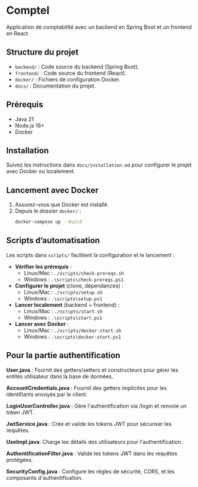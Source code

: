 # Comptel

Application de comptabilité avec un backend en Spring Boot et un frontend en React.

## Structure du projet
- `backend/` : Code source du backend (Spring Boot).
- `frontend/` : Code source du frontend (React).
- `docker/` : Fichiers de configuration Docker.
- `docs/` : Documentation du projet.

## Prérequis
- Java 21
- Node.js 16+
- Docker

## Installation
Suivez les instructions dans `docs/installation.md` pour configurer le projet avec Docker ou localement.

## Lancement avec Docker
1. Assurez-vous que Docker est installé.
2. Depuis le dossier `docker/` :
   ```bash
   docker-compose up --build


## Scripts d’automatisation
Les scripts dans `scripts/` facilitent la configuration et le lancement :

- **Vérifier les prérequis** :
  - Linux/Mac : `./scripts/check-prereqs.sh`
  - Windows : `.\scripts\check-prereqs.ps1`
- **Configurer le projet** (clone, dépendances) :
  - Linux/Mac : `./scripts/setup.sh`
  - Windows : `.\scripts\setup.ps1`
- **Lancer localement** (backend + frontend) :
  - Linux/Mac : `./scripts/start.sh`
  - Windows : `.\scripts\start.ps1`
- **Lancer avec Docker** :
  - Linux/Mac : `./scripts/docker-start.sh`
  - Windows : `.\scripts\docker-start.ps1`



## Pour la partie authentification 
**User.java** : Fournit des getters/setters et constructeurs pour gérer les entités utilisateur dans la base de données.

**AccountCredentials.java** : Fournit des getters implicites pour les identifiants envoyés par le client.

**LoginUserController.java** : Gère l'authentification via /login et renvoie un token JWT.

**JwtService.java** : Crée et valide les tokens JWT pour sécuriser les requêtes.

**UseImpl.java**: Charge les détails des utilisateurs pour l'authentification.

**AuthentificationFilter.java** : Valide les tokens JWT dans les requêtes protégées.

**SecurityConfig.java** : Configure les règles de sécurité, CORS, et les composants d'authentification.

